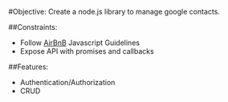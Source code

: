 #Objective: Create a node.js library to manage google contacts.

##Constraints:
* Follow [AirBnB](https://github.com/airbnb/javascript) Javascript Guidelines
* Expose API with promises and callbacks

##Features:
* Authentication/Authorization
* CRUD

